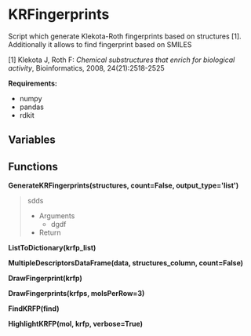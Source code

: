 # KRFingerprints

Script which generate Klekota-Roth fingerprints based on structures [1]. Additionally it allows to find fingerprint based on SMILES


[1] Klekota J, Roth F: *Chemical substructures that enrich for biological activity*, Bioinformatics, 2008, 24(21):2518-2525
 

**Requirements:**
- numpy
- pandas
- rdkit

## Variables

## Functions
**GenerateKRFingerprints(structures, count=False, output_type='list')**
> sdds
> - Arguments
>   - dgdf
> - Return

**ListToDictionary(krfp_list)**

**MultipleDescriptorsDataFrame(data, structures_column, count=False)**

**DrawFingerprint(krfp)**

**DrawFingerprints(krfps, molsPerRow=3)**

**FindKRFP(find)**

**HighlightKRFP(mol, krfp, verbose=True)**
